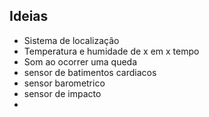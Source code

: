 ## Ideias

- Sistema de localização
- Temperatura e humidade de x em x tempo
- Som ao ocorrer uma queda
- sensor de batimentos cardiacos
- sensor barometrico 
- sensor de impacto 
- 
